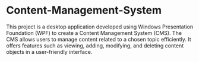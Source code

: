 # Content-Management-System
This project is a desktop application developed using Windows Presentation Foundation (WPF) to create a Content Management System (CMS). The CMS allows users to manage content related to a chosen topic efficiently. It offers features such as viewing, adding, modifying, and deleting content objects in a user-friendly interface.
